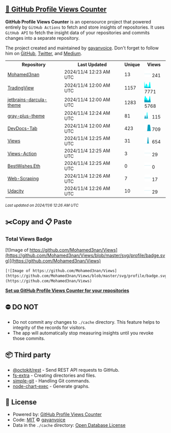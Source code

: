 ## [🚀 GitHub Profile Views Counter](https://github.com/gayanvoice/github-profile-views-counter)
**GitHub Profile Views Counter** is an opensource project that powered entirely by  `GitHub Actions` to fetch and store insights of repositories.
It uses `GitHub API` to fetch the insight data of your repositories and commits changes into a separate repository.

The project created and maintained by [gayanvoice](https://github.com/gayanvoice). Don't forget to follow him on [GitHub](https://github.com/gayanvoice), [Twitter](https://twitter.com/gayanvoice), and [Medium](https://gayanvoice.medium.com/).

<table>
	<tr>
		<th>
			Repository
		</th>
		<th>
			Last Updated
		</th>
		<th>
			Unique
		</th>
		<th>
			Views
		</th>
	</tr>
	<tr>
		<td>
			<a href="https://github.com/Mohamed3nan/Views/tree/master/readme/660369026/week.md">
				Mohamed3nan
			</a>
		</td>
		<td>
			2024/11/4 12:23 AM UTC
		</td>
		<td>
			13
		</td>
		<td>
			<img alt="Response time graph" src="https://github.com/Mohamed3nan/Views/raw/master/graph/660369026/small/week.png" height="20"> 241
		</td>
	</tr>
	<tr>
		<td>
			<a href="https://github.com/Mohamed3nan/Views/tree/master/readme/645085674/week.md">
				TradingView
			</a>
		</td>
		<td>
			2024/11/4 12:00 AM UTC
		</td>
		<td>
			1157
		</td>
		<td>
			<img alt="Response time graph" src="https://github.com/Mohamed3nan/Views/raw/master/graph/645085674/small/week.png" height="20"> 7771
		</td>
	</tr>
	<tr>
		<td>
			<a href="https://github.com/Mohamed3nan/Views/tree/master/readme/373696447/week.md">
				jetbrains-darcula-theme
			</a>
		</td>
		<td>
			2024/11/4 12:00 AM UTC
		</td>
		<td>
			1283
		</td>
		<td>
			<img alt="Response time graph" src="https://github.com/Mohamed3nan/Views/raw/master/graph/373696447/small/week.png" height="20"> 5768
		</td>
	</tr>
	<tr>
		<td>
			<a href="https://github.com/Mohamed3nan/Views/tree/master/readme/376131882/week.md">
				gray-plus-theme
			</a>
		</td>
		<td>
			2024/11/4 12:24 AM UTC
		</td>
		<td>
			81
		</td>
		<td>
			<img alt="Response time graph" src="https://github.com/Mohamed3nan/Views/raw/master/graph/376131882/small/week.png" height="20"> 115
		</td>
	</tr>
	<tr>
		<td>
			<a href="https://github.com/Mohamed3nan/Views/tree/master/readme/376501849/week.md">
				DevDocs-Tab
			</a>
		</td>
		<td>
			2024/11/4 12:00 AM UTC
		</td>
		<td>
			423
		</td>
		<td>
			<img alt="Response time graph" src="https://github.com/Mohamed3nan/Views/raw/master/graph/376501849/small/week.png" height="20"> 709
		</td>
	</tr>
	<tr>
		<td>
			<a href="https://github.com/Mohamed3nan/Views/tree/master/readme/663241116/week.md">
				Views
			</a>
		</td>
		<td>
			2024/11/4 12:25 AM UTC
		</td>
		<td>
			31
		</td>
		<td>
			<img alt="Response time graph" src="https://github.com/Mohamed3nan/Views/raw/master/graph/663241116/small/week.png" height="20"> 654
		</td>
	</tr>
	<tr>
		<td>
			<a href="https://github.com/Mohamed3nan/Views/tree/master/readme/663241283/week.md">
				Views-Action
			</a>
		</td>
		<td>
			2024/11/4 12:25 AM UTC
		</td>
		<td>
			3
		</td>
		<td>
			<img alt="Response time graph" src="https://github.com/Mohamed3nan/Views/raw/master/graph/663241283/small/week.png" height="20"> 29
		</td>
	</tr>
	<tr>
		<td>
			<a href="https://github.com/Mohamed3nan/Views/tree/master/readme/539531971/week.md">
				BestWishes.Eth
			</a>
		</td>
		<td>
			2024/11/4 12:25 AM UTC
		</td>
		<td>
			0
		</td>
		<td>
			<img alt="Response time graph" src="https://github.com/Mohamed3nan/Views/raw/master/graph/539531971/small/week.png" height="20"> 0
		</td>
	</tr>
	<tr>
		<td>
			<a href="https://github.com/Mohamed3nan/Views/tree/master/readme/511187280/week.md">
				Web-Scraping
			</a>
		</td>
		<td>
			2024/11/4 12:26 AM UTC
		</td>
		<td>
			7
		</td>
		<td>
			<img alt="Response time graph" src="https://github.com/Mohamed3nan/Views/raw/master/graph/511187280/small/week.png" height="20"> 17
		</td>
	</tr>
	<tr>
		<td>
			<a href="https://github.com/Mohamed3nan/Views/tree/master/readme/468873221/week.md">
				Udacity
			</a>
		</td>
		<td>
			2024/11/4 12:26 AM UTC
		</td>
		<td>
			10
		</td>
		<td>
			<img alt="Response time graph" src="https://github.com/Mohamed3nan/Views/raw/master/graph/468873221/small/week.png" height="20"> 29
		</td>
	</tr>
</table>

<small><i>Last updated on 2024/11/6 12:26 AM UTC</i></small>

## ✂️Copy and 📋 Paste
### Total Views Badge
[![Image of https://github.com/Mohamed3nan/Views](https://github.com/Mohamed3nan/Views/blob/master/svg/profile/badge.svg)](https://github.com/Mohamed3nan/Views)

```readme
[![Image of https://github.com/Mohamed3nan/Views](https://github.com/Mohamed3nan/Views/blob/master/svg/profile/badge.svg)](https://github.com/Mohamed3nan/Views)
```
[**Set up GitHub Profile Views Counter for your repositories**](https://github.com/gayanvoice/github-profile-views-counter)
## ⛔ DO NOT
- Do not commit any changes to `./cache` directory. This feature helps to integrity of the records for visitors.
- The app will automatically stop measuring insights until you revoke those commits.
## 📦 Third party

- [@octokit/rest](https://www.npmjs.com/package/@octokit/rest) - Send REST API requests to GitHub.
- [fs-extra](https://www.npmjs.com/package/fs-extra) - Creating directories and files.
- [simple-git](https://www.npmjs.com/package/simple-git) - Handling Git commands.
- [node-chart-exec](https://www.npmjs.com/package/node-chart-exec) - Generate graphs.
## 📄 License
- Powered by: [GitHub Profile Views Counter](https://github.com/gayanvoice/github-profile-views-counter)
- Code: [MIT](./LICENSE) © [gayanvoice](https://github.com/gayanvoice)
- Data in the `./cache` directory: [Open Database License](https://opendatacommons.org/licenses/odbl/1-0/)